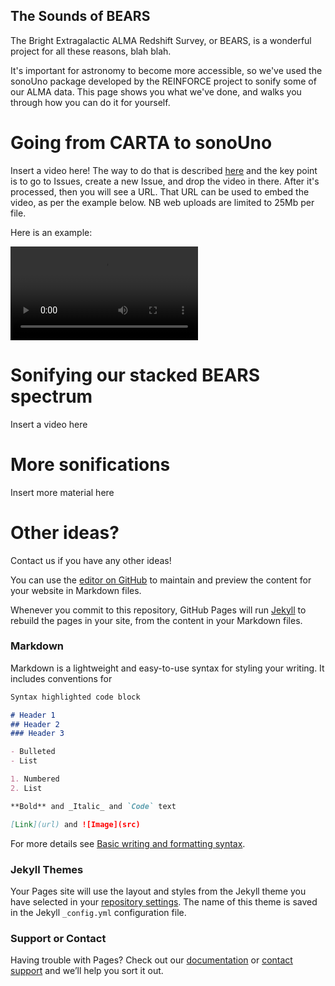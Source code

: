 ## The Sounds of BEARS

The Bright Extragalactic ALMA Redshift Survey, or BEARS, is a wonderful project for all these reasons, blah blah.

It's important for astronomy to become more accessible, so we've used the sonoUno package developed by the REINFORCE project to sonify some of our ALMA data. This page shows you what we've done, and walks you through how you can do it for yourself.

# Going from CARTA to sonoUno

Insert a video here! The way to do that is described [here](https://www.cazzulino.com/github-pages-embed-video.html) and the key point is to go to Issues, create a new Issue, and drop the video in there. After it's processed, then you will see a URL. That URL can be used to embed the video, as per the example below. NB web uploads are limited to 25Mb per file. 

Here is an example:

<video src="https://user-images.githubusercontent.com/11993612/184339026-d023d906-90fc-44c4-9dda-59a155d790ac.mp4" controls="controls" style="max-width: 730px;">
</video>



# Sonifying our stacked BEARS spectrum

Insert a video here

# More sonifications

Insert more material here

# Other ideas?
Contact us if you have any other ideas!

You can use the [editor on GitHub](https://github.com/stephenserjeant/sounds-of-bears/edit/gh-pages/index.md) to maintain and preview the content for your website in Markdown files.

Whenever you commit to this repository, GitHub Pages will run [Jekyll](https://jekyllrb.com/) to rebuild the pages in your site, from the content in your Markdown files.

### Markdown

Markdown is a lightweight and easy-to-use syntax for styling your writing. It includes conventions for

```markdown
Syntax highlighted code block

# Header 1
## Header 2
### Header 3

- Bulleted
- List

1. Numbered
2. List

**Bold** and _Italic_ and `Code` text

[Link](url) and ![Image](src)
```

For more details see [Basic writing and formatting syntax](https://docs.github.com/en/github/writing-on-github/getting-started-with-writing-and-formatting-on-github/basic-writing-and-formatting-syntax).

### Jekyll Themes

Your Pages site will use the layout and styles from the Jekyll theme you have selected in your [repository settings](https://github.com/stephenserjeant/sounds-of-bears.github.io/settings/pages). The name of this theme is saved in the Jekyll `_config.yml` configuration file.

### Support or Contact

Having trouble with Pages? Check out our [documentation](https://docs.github.com/categories/github-pages-basics/) or [contact support](https://support.github.com/contact) and we’ll help you sort it out.
